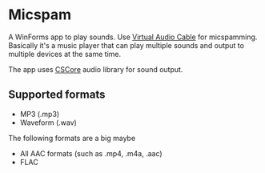 Micspam
=======

A WinForms app to play sounds. Use [Virtual Audio Cable](http://software.muzychenko.net/eng/vac.htm) for micspamming.
Basically it's a music player that can play multiple sounds and output to multiple devices at the same time.

The app uses [CSCore](http://cscore.codeplex.com/) audio library for sound output.

Supported formats
-----------------
* MP3 (.mp3)
* Waveform (.wav)

The following formats are a big maybe
* All AAC formats (such as .mp4, .m4a, .aac)
* FLAC
